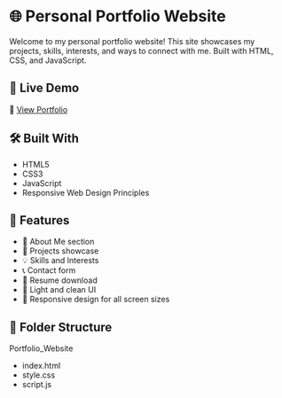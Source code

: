# 🌐 Personal Portfolio Website

Welcome to my personal portfolio website! This site showcases my projects, skills, interests, and ways to connect with me. Built with HTML, CSS, and JavaScript.

## 📌 Live Demo

🔗 [View Portfolio](https://saranyayanamadala.github.io/Portfolio_Website/)

## 🛠️ Built With

- HTML5
- CSS3
- JavaScript
- Responsive Web Design Principles

## 📂 Features

- 🧑 About Me section  
- 💼 Projects showcase  
- 💡 Skills and Interests  
- 📞 Contact form  
- 📄 Resume download  
- 🌙 Light and clean UI  
- 📱 Responsive design for all screen sizes  

## 📁 Folder Structure
Portfolio_Website
  - index.html
  - style.css
  - script.js

